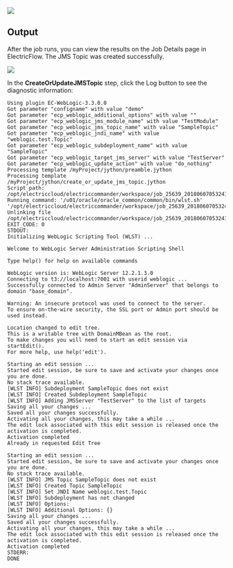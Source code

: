 <img src="../../plugins/EC-WebLogic/images/CreateOrUpdateJMSTopic/Form.png" />

## Output

After the job runs, you can view the results on the Job Details page in ElectricFlow. The JMS Topic was created successfully.

<img src="../../plugins/EC-WebLogic/images/CreateOrUpdateJMSTopic/Summary.png" />

In the <b>CreateOrUpdateJMSTopic</b> step, click the Log button to see the diagnostic information:

    Using plugin EC-WebLogic-3.3.0.0
    Got parameter "configname" with value "demo"
    Got parameter "ecp_weblogic_additional_options" with value ""
    Got parameter "ecp_weblogic_jms_module_name" with value "TestModule"
    Got parameter "ecp_weblogic_jms_topic_name" with value "SampleTopic"
    Got parameter "ecp_weblogic_jndi_name" with value "weblogic.test.Topic"
    Got parameter "ecp_weblogic_subdeployment_name" with value "SampleTopic"
    Got parameter "ecp_weblogic_target_jms_server" with value "TestServer"
    Got parameter "ecp_weblogic_update_action" with value "do_nothing"
    Processing template /myProject/jython/preamble.jython
    Processing template /myProject/jython/create_or_update_jms_topic.jython
    Script path: /opt/electriccloud/electriccommander/workspace/job_25639_20180607053241/exec_344164956000842.jython
    Running command: '/u01/oracle/oracle_common/common/bin/wlst.sh' '/opt/electriccloud/electriccommander/workspace/job_25639_20180607053241/exec_344164956000842.jython'
    Unlinking file /opt/electriccloud/electriccommander/workspace/job_25639_20180607053241/exec_344164956000842.jython
    EXIT_CODE: 0
    STDOUT:
    Initializing WebLogic Scripting Tool (WLST) ...

    Welcome to WebLogic Server Administration Scripting Shell

    Type help() for help on available commands

    WebLogic version is: WebLogic Server 12.2.1.3.0
    Connecting to t3://localhost:7001 with userid weblogic ...
    Successfully connected to Admin Server "AdminServer" that belongs to domain "base_domain".

    Warning: An insecure protocol was used to connect to the server.
    To ensure on-the-wire security, the SSL port or Admin port should be used instead.

    Location changed to edit tree.
    This is a writable tree with DomainMBean as the root.
    To make changes you will need to start an edit session via startEdit().
    For more help, use help('edit').

    Starting an edit session ...
    Started edit session, be sure to save and activate your changes once you are done.
    No stack trace available.
    [WLST INFO] Subdeployment SampleTopic does not exist
    [WLST INFO] Created Subdeployment SampleTopic
    [WLST INFO] Adding JMSServer "TestServer" to the list of targets
    Saving all your changes ...
    Saved all your changes successfully.
    Activating all your changes, this may take a while ...
    The edit lock associated with this edit session is released once the activation is completed.
    Activation completed
    Already in requested Edit Tree

    Starting an edit session ...
    Started edit session, be sure to save and activate your changes once you are done.
    No stack trace available.
    [WLST INFO] JMS Topic SampleTopic does not exist
    [WLST INFO] Created Topic SampleTopic
    [WLST INFO] Set JNDI Name weblogic.test.Topic
    [WLST INFO] Subdeployment has not changed
    [WLST INFO] Options:
    [WLST INFO] Additional Options: {}
    Saving all your changes ...
    Saved all your changes successfully.
    Activating all your changes, this may take a while ...
    The edit lock associated with this edit session is released once the activation is completed.
    Activation completed
    STDERR:
    DONE
